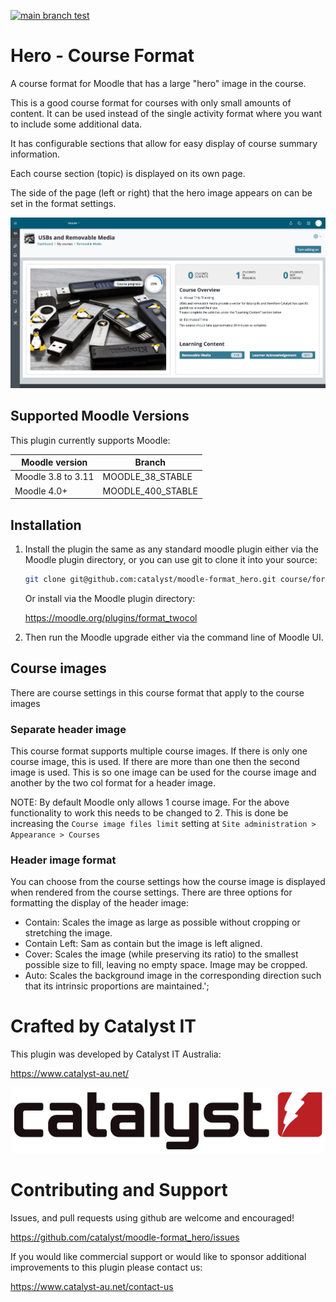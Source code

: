 [![main branch test](https://github.com/catalyst/moodle-format_hero/actions/workflows/ci.yml/badge.svg)](https://github.com/catalyst/moodle-format_hero/actions/workflows/ci.yml)
# Hero - Course Format

A course format for Moodle that has a large "hero" image in the course.

This is a good course format for courses with only small amounts of content.
It can be used instead of the single activity format where you want to include some additional data.

It has configurable sections that allow for easy display of course summary information.

Each course section (topic) is displayed on its own page.

The side of the page (left or right) that the hero image appears on can be set in the format settings.

![Hero Screenshot](/pix/hero_screenshot.png?raw=true)

## Supported Moodle Versions
This plugin currently supports Moodle:

| Moodle version     | Branch            |
| ------------------ | ----------------- |
| Moodle 3.8 to 3.11 | MOODLE_38_STABLE  |
| Moodle 4.0+        | MOODLE_400_STABLE |

## Installation

1. Install the plugin the same as any standard moodle plugin either via the
   Moodle plugin directory, or you can use git to clone it into your source:

   ```sh
   git clone git@github.com:catalyst/moodle-format_hero.git course/format_hero
   ```

   Or install via the Moodle plugin directory:

   https://moodle.org/plugins/format_twocol

2. Then run the Moodle upgrade either via the command line of Moodle UI.

## Course images
There are course settings in this course format that apply to the course images

### Separate header image
This course format supports multiple course images.
If there is only one course image, this is used.
If there are more than one then the second image is used.
This is so one image can be used for the course image and another by the two col format for a header image.

NOTE: By default Moodle only allows 1 course image. For the above functionality to work this needs to be changed to 2.
This is done be increasing the `Course image files limit` setting at `Site administration > Appearance > Courses`

### Header image format
You can choose from the course settings how the course image is displayed when rendered from the course settings.
There are three options for formatting the display of the header image:
* Contain: Scales the image as large as possible without cropping or stretching the image.
* Contain Left: Sam as contain but the image is left aligned.
* Cover: Scales the image (while preserving its ratio) to the smallest possible size to fill, leaving no empty space. Image may be cropped.
* Auto: Scales the background image in the corresponding direction such that its intrinsic proportions are maintained.';

# Crafted by Catalyst IT


This plugin was developed by Catalyst IT Australia:

https://www.catalyst-au.net/

![Catalyst IT](/pix/catalyst-logo.png?raw=true)


# Contributing and Support

Issues, and pull requests using github are welcome and encouraged! 

https://github.com/catalyst/moodle-format_hero/issues

If you would like commercial support or would like to sponsor additional improvements
to this plugin please contact us:

https://www.catalyst-au.net/contact-us
